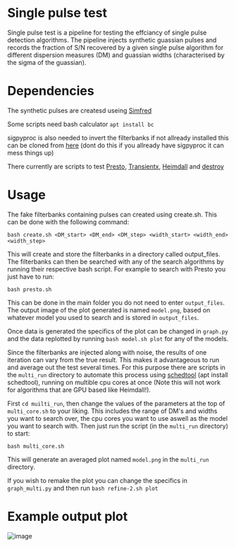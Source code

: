 # Single pulse test 

Single pulse test is a pipeline for testing the effciancy of single pulse detection algorithms. 
The pipeline injects synthetic guassian pulses and records the fraction of S/N recovered by a given single pulse algorithm for different dispersion measures (DM) and guassian widths (characterised by the sigma of the guassian). 

# Dependencies

The synthetic pulses are createsd useing [Simfred](https://github.com/hqiu-nju/simfred)

Some scripts need bash calculator ```apt install bc```

sigpyproc is also needed to invert the filterbanks if not allready installed this can be cloned from [here](https://github.com/telegraphic/sigpyproc) (dont do this if you allready have sigpyproc it can mess things up)

There currently are scripts to test [Presto](https://github.com/scottransom/presto), [Transientx](https://github.com/ypmen/TransientX), [Heimdall](https://sourceforge.net/projects/heimdall-astro/) and [destroy](https://github.com/evanocathain/destroy_gutted/)

# Usage

The fake filterbanks containing pulses can created using create.sh. This can be done with the following command: 

```
bash create.sh <DM_start> <DM_end> <DM_step> <width_start> <width_end> <width_step>
```

This will create and store the filterbanks in a directory called output_files. The filterbanks can then be searched with any of the search algorithms by running their respective bash script. For example to search with Presto you just have to run: 
```
bash presto.sh
```
This can be done in the main folder you do not need to enter ```output_files```. The output image of the plot generated is named ```model.png```, based on whatever model you used to search and is stored in ```output_files```. 

Once data is generated the specifics of the plot can be changed in ```graph.py``` and the data replotted by running ```bash model.sh plot``` for any of the models. 


Since the filterbanks are injected along with noise, the results of one iteration can vary from the true result. This makes it advantageous to run and average out the test several times. 
For this purpose there are scripts in the ``` multi_run ``` directory to automate this process using [schedtool](https://man.archlinux.org/man/schedtool.8.en) (apt install schedtool), running on multible cpu cores at once (Note this will not work for algorithms that are GPU based like Heimdall!). 

First ```cd muilti_run```, then change the values of the parameters at the top of ```multi_core.sh``` to your liking. This includes the range of DM's and widths you want to search over, the cpu cores you want to use aswell as the model you want to search with. Then just run the script (in the ```multi_run``` directory) to start:
```
bash multi_core.sh
```
This will generate an averaged plot named ```model.png``` in the ```multi_run``` directory. 

If you wish to remake the plot you can change the specifics in ```graph_multi.py``` and then run ``` bash refine-2.sh plot ```

# Example output plot

![image](https://github.com/user-attachments/assets/4adff139-23fa-4863-b3a1-513dd6f381a8)

